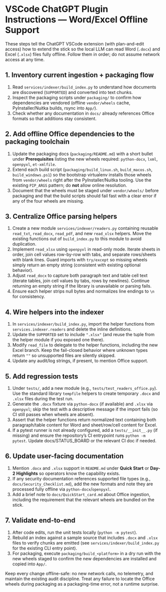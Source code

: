 # VSCode ChatGPT Plugin Instructions — Word/Excel Offline Support

These steps tell the ChatGPT VSCode extension (with plan-and-edit access) how to extend the stick so the local LLM can read Word (`.docx`) and Excel (`.xlsx`) files fully offline. Follow them in order; do not assume network access at any time.

## 1. Inventory current ingestion + packaging flow
1. Read `services/indexer/build_index.py` to understand how documents are discovered (`SUPPORTED`) and converted into text chunks.
2. Inspect the packaging scripts under `packaging/` to confirm how dependencies are vendored (offline `vendor/wheels` cache, PyInstaller/Nuitka builds, rsync into `App/`).
3. Check whether any documentation in `docs/` already references Office formats so that additions stay consistent.

## 2. Add offline Office dependencies to the packaging toolchain
1. Update the packaging docs (`packaging/README.md`) with a short bullet under **Prerequisites** listing the new wheels required: `python-docx`, `lxml`, `openpyxl`, `et-xmlfile`.
2. Extend each build script (`packaging/build_linux.sh`, `build_macos.sh`, `build_windows.ps1`) so the bootstrap virtualenv installs those wheels from `vendor/wheels` right after the PyInstaller/Nuitka tooling. Use the existing `PIP_ARGS` pattern; do **not** allow online resolution.
3. Document that the wheels must be staged under `vendor/wheels/` before packaging and that the build scripts should fail fast with a clear error if any of the four wheels are missing.

## 3. Centralize Office parsing helpers
1. Create a new module `services/indexer/readers.py` containing reusable `read_txt`, `read_docx`, `read_pdf`, and new `read_xlsx` helpers. Move the existing functions out of `build_index.py` to this module to avoid duplication.
2. Implement `read_xlsx` using `openpyxl` in read-only mode. Iterate sheets in order, join cell values row-by-row with tabs, and separate rows/sheets with blank lines. Guard imports with `try/except` so missing wheels simply return an empty string (consistent with existing optional behavior).
3. Adjust `read_docx` to capture both paragraph text and table cell text (iterate tables, join cell values by tabs, rows by newlines). Continue returning an empty string if the library is unavailable or parsing fails.
4. Ensure each helper strips null bytes and normalizes line endings to `\n` for consistency.

## 4. Wire helpers into the indexer
1. In `services/indexer/build_index.py`, import the helper functions from `services.indexer.readers` and delete the inline definitions.
2. Update the `SUPPORTED` set to include `".xlsx"` (and reuse the tuple from the helper module if you exposed one there).
3. Modify `read_file` to delegate to the helper functions, including the new Excel branch. Keep the fail-closed behavior where unknown types return `""` so unsupported files are silently skipped.
4. Update any audit/log strings, if present, to mention Office support.

## 5. Add regression tests
1. Under `tests/`, add a new module (e.g., `tests/test_readers_office.py`). Use the standard library `tempfile` helpers to create temporary `.docx` and `.xlsx` files during the test run.
2. Generate the `.docx` fixture via `python-docx` (if available) and `.xlsx` via `openpyxl`; skip the test with a descriptive message if the import fails (so CI still passes when wheels are absent).
3. Assert that the helper functions return normalized text containing both paragraph/table content for Word and sheet/row/cell content for Excel.
4. If a pytest runner is not already configured, add a `tests/__init__.py` (if missing) and ensure the repository’s CI entrypoint runs `python -m pytest`. Update docs/STATUS_BOARD or the relevant CI doc if needed.

## 6. Update user-facing documentation
1. Mention `.docx` and `.xlsx` support in `README.md` under **Quick Start** or **Day-2 Highlights** so operators know the capability exists.
2. If any security documentation references supported file types (e.g., `docs/Security_Checklist.md`), add the new formats and note they are processed fully offline via `python-docx`/`openpyxl`.
3. Add a brief note to `docs/QuickStart_card.md` about Office ingestion, including the requirement that the relevant wheels are bundled on the stick.

## 7. Validate end-to-end
1. After code edits, run the unit tests locally (`python -m pytest`).
2. Rebuild an index against a sample source that includes `.docx` and `.xlsx` files to verify chunks are emitted (see `services/indexer/build_index.py` for the existing CLI entry point).
3. For packaging, execute `packaging/build_<platform>` in a dry run with the new wheels staged to confirm the new dependencies are installed and copied into `App/`.

Keep every change offline-safe: no new network calls, no telemetry, and maintain the existing audit discipline. Treat any failure to locate the Office wheels during packaging as a packaging-time error, not a runtime surprise.
